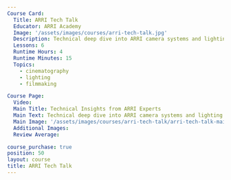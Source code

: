 ```yaml
---
Course Card:
  Title: ARRI Tech Talk
  Educator: ARRI Academy
  Image: '/assets/images/courses/arri-tech-talk.jpg'
  Description: Technical deep dive into ARRI camera systems and lighting equipment with ARRI's engineering experts and industry professionals.
  Lessons: 6
  Runtime Hours: 4
  Runtime Minutes: 15
  Topics:
    - cinematography
    - lighting
    - filmmaking

Course Page:
  Video:
  Main Title: Technical Insights from ARRI Experts
  Main Text: Technical deep dive into ARRI camera systems and lighting equipment with ARRI's engineering experts and industry professionals.
  Main Image: '/assets/images/courses/arri-tech-talk/arri-tech-talk-main.jpg'
  Additional Images:
  Review Average:

course_purchase: true
position: 50
layout: course
title: ARRI Tech Talk
---
```


